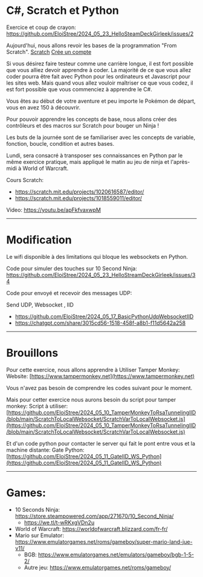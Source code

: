 # C#, Scratch et Python
Exercice et coup de crayon: https://github.com/EloiStree/2024_05_23_HelloSteamDeckGirleek/issues/2

Aujourd'hui, nous allons revoir les bases de la programmation "From Scratch". [Scratch](https://scratch.mit.edu) [Crée un compte](https://scratch.mit.edu/join)

Si vous désirez faire testeur comme une carrière longue, il est fort possible que vous alliez devoir apprendre à coder. La majorité de ce que vous allez coder pourra être fait avec Python pour les ordinateurs et Javascript pour les sites web. Mais quand vous allez vouloir maîtriser ce que vous codez, il est fort possible que vous commenciez à apprendre le C#.

Vous êtes au début de votre aventure et peu importe le Pokémon de départ, vous en avez 150 à découvrir.

Pour pouvoir apprendre les concepts de base, nous allons créer des contrôleurs et des macros sur Scratch pour bouger un Ninja !

Les buts de la journée sont de se familiariser avec les concepts de variable, fonction, boucle, condition et autres bases.

Lundi, sera consacré à transposer ses connaissances en Python par le même exercice pratique, mais appliqué le matin au jeu de ninja et l'après-midi à World of Warcraft.

Cours Scratch: 
- https://scratch.mit.edu/projects/1020616587/editor/
- https://scratch.mit.edu/projects/1018559011/editor/

Video: https://youtu.be/apFkfvaxwpM

  

-------------

# Modification

Le wifi disponible à des limitations qui bloque les websockets en Python.

Code pour simuler des touches sur 10 Second Ninja: https://github.com/EloiStree/2024_05_23_HelloStreamDeckGirleek/issues/34

Code pour envoyé et recevoir des messages UDP:


Send UDP, Websocket , IID
- https://github.com/EloiStree/2024_05_17_BasicPythonUdpWebsocketIID
- https://chatgpt.com/share/3015cd56-1518-458f-a8b1-f11d5642a258


-------------

# Brouillons

Pour cette exercice, nous allons apprendre à Utiliser Tamper Monkey:
Website: [https://www.tampermonkey.net](https://www.tampermonkey.net)

Vous n'avez pas besoin de comprendre les codes suivant pour le moment.

Mais pour cetter exercice nous aurons besoin du script pour tamper monkey:
Script à utiliser: [https://github.com/EloiStree/2024_05_10_TamperMonkeyToRsaTunnelingIID/blob/main/ScratchToLocalWebsocket/ScratchVarToLocalWebsocket.js](https://github.com/EloiStree/2024_05_10_TamperMonkeyToRsaTunnelingIID/blob/main/ScratchToLocalWebsocket/ScratchVarToLocalWebsocket.js)

Et d'un code python pour contacter le server qui fait le pont entre vous et la machine distante:
Gate Python: [https://github.com/EloiStree/2024_05_11_GateIID_WS_Python](https://github.com/EloiStree/2024_05_11_GateIID_WS_Python)



-------------

# Games: 
- 10 Seconds Ninja: https://store.steampowered.com/app/271670/10_Second_Ninja/
  - https://we.tl/t-wRKxgVDn2u
- World of Warcraft: https://worldofwarcraft.blizzard.com/fr-fr/
- Mario sur Emulator: https://www.emulatorgames.net/roms/gameboy/super-mario-land-jue-v11/
  - BGB: https://www.emulatorgames.net/emulators/gameboy/bgb-1-5-2/ 
  - Autre jeu: https://www.emulatorgames.net/roms/gameboy/
